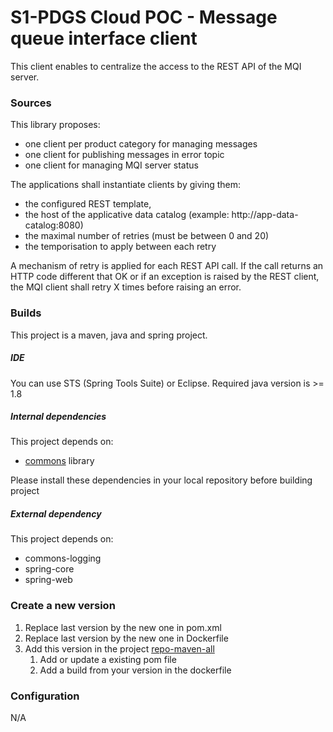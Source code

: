 S1-PDGS Cloud POC - Message queue interface client
=========================================

This client enables to centralize the access to the REST API of the MQI server.

### Sources

This library proposes:
* one client per product category for managing messages
* one client for publishing messages in error topic
* one client for managing MQI server status

The applications shall instantiate clients by giving them:
* the configured REST template,
* the host of the applicative data catalog (example: http://app-data-catalog:8080)
* the maximal number of retries (must be between 0 and 20)
* the temporisation to apply between each retry

A mechanism of retry is applied for each REST API call. If the call returns an HTTP code different that OK or if an exception is raised by the REST client, the MQI client shall retry X times before raising an error.

### Builds

This project is a maven, java and spring project.

##### IDE

You can use STS (Spring Tools Suite) or Eclipse.
Required java version is >= 1.8

##### Internal dependencies

This project depends on:
* [commons](https://conf.geohub.space/wo7/lib-commons) library

Please install these dependencies in your local repository before building project

##### External dependency

This project depends on:
* commons-logging
* spring-core
* spring-web

### Create a new version

1. Replace last version by the new one in pom.xml
2. Replace last version by the new one in Dockerfile
3. Add this version in the project [repo-maven-all](https://conf.geohub.space/wo7/repo-maven-all)
   1. Add or update a existing pom file
   2. Add a build from your version in the dockerfile

### Configuration

N/A
